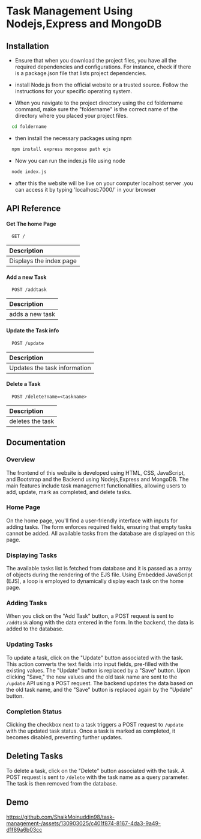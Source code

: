 
# Task Management Using Nodejs,Express and MongoDB





## Installation

* Ensure that when you download the project files, you have all the required dependencies and configurations. For instance, check if there is a package.json file that lists project dependencies.
* install Node.js from the official website or a trusted source. Follow the instructions for your specific operating system.

* When you navigate to the project directory using the cd foldername command, make sure the "foldername" is the correct name of the directory where you placed your project files.
```bash
  cd foldername
```
* then install the necessary packages using npm
```bash
  npm install express mongoose path ejs
```
* Now you can run the index.js file using node
```bash
  node index.js
```
* after this the website will be live on your computer localhost server .you can access it by typing 'localhost:7000/' in your browser

    
## API Reference

#### Get The home Page

```http
  GET /
```

| Description                |
| :------------------------- |
| Displays the index page |

#### Add a new Task

```http
  POST /addtask
```

| Description                       |
| :-------------------------------- |
| adds a new task |

#### Update the Task info

```http
  POST /update
```

| Description                       |
| :-------------------------------- |
| Updates the task information |

#### Delete a Task

```http
  POST /delete?name=<taskname>
```

|Description|
| :-------------------------------- |
| deletes the task|





## Documentation


### Overview

The frontend of this website is developed using HTML, CSS, JavaScript, and Bootstrap and the Backend using Nodejs,Express and MongoDB. The main features include task management functionalities, allowing users to add, update, mark as completed, and delete tasks.

### Home Page

On the home page, you'll find a user-friendly interface with inputs for adding tasks. The form enforces required fields, ensuring that empty tasks cannot be added. All available tasks from the database are displayed on this page.

### Displaying Tasks

The available tasks list is fetched from database and it is passed as a array of objects during the rendering of the EJS file. Using Embedded JavaScript (EJS), a loop is employed to dynamically display each task on the home page.

### Adding Tasks

When you click on the "Add Task" button, a POST request is sent to `/addtask` along with the data entered in the form. In the backend, the data is added to the database.

### Updating Tasks

To update a task, click on the "Update" button associated with the task. This action converts the text fields into input fields, pre-filled with the existing values. The "Update" button is replaced by a "Save" button. Upon clicking "Save," the new values and the old task name are sent to the `/update` API using a POST request. The backend updates the data based on the old task name, and the "Save" button is replaced again by the "Update" button.

### Completion Status

Clicking the checkbox next to a task triggers a POST request to `/update` with the updated task status. Once a task is marked as completed, it becomes disabled, preventing further updates.

## Deleting Tasks

To delete a task, click on the "Delete" button associated with the task. A POST request is sent to `/delete` with the task name as a query parameter. The task is then removed from the database.
## Demo



https://github.com/ShaikMoinuddin98/task-management-/assets/130903025/c401f874-8167-4da3-9a49-d1f89a6b03cc




